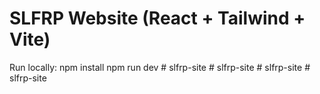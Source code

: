 # SLFRP Website (React + Tailwind + Vite)
Run locally:
npm install
npm run dev
#   s l f r p - s i t e  
 #   s l f r p - s i t e  
 #   s l f r p - s i t e  
 #   s l f r p - s i t e  
 